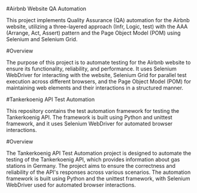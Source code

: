 

#Airbnb Website QA Automation

This project implements Quality Assurance (QA) automation for the Airbnb website, utilizing a three-layered approach
(Infr, Logic, test) with the AAA (Arrange, Act, Assert) pattern and the Page Object Model (POM) using Selenium and Selenium Grid.

#Overview

The purpose of this project is to automate testing for the Airbnb website to ensure its functionality, reliability, and performance. 
It uses Selenium WebDriver for interacting with the website, Selenium Grid for parallel test execution across different browsers, 
and the Page Object Model (POM) for maintaining web elements and their interactions in a structured manner.

#Tankerkoenig API Test Automation

This repository contains the test automation framework for testing the Tankerkoenig API.
The framework is built using Python and unittest framework, 
and it uses Selenium WebDriver for automated browser interactions.

#Overview

The Tankerkoenig API Test Automation project is designed to automate the testing of the Tankerkoenig API, 
which provides information about gas stations in Germany. 
The project aims to ensure the correctness and reliability of the API's responses across various scenarios. 
The automation framework is built using Python and the unittest framework, with Selenium WebDriver used for automated browser interactions.
